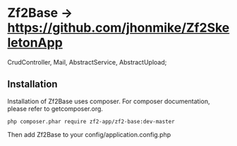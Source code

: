 Zf2Base -> https://github.com/jhonmike/Zf2SkeletonApp
=====================================================

CrudController, Mail, AbstractService, AbstractUpload;

Installation
------------

Installation of Zf2Base uses composer. For composer documentation, please refer to getcomposer.org.

	php composer.phar require zf2-app/zf2-base:dev-master

Then add Zf2Base to your config/application.config.php